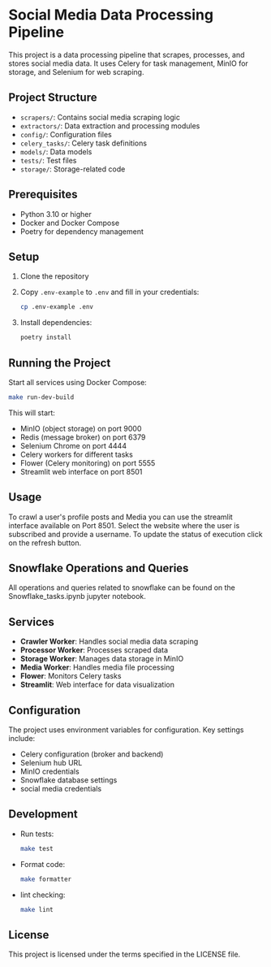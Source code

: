 # Social Media Data Processing Pipeline

This project is a data processing pipeline that scrapes, processes, and stores social media data. It uses Celery for task management, MinIO for storage, and Selenium for web scraping.

## Project Structure

- `scrapers/`: Contains social media scraping logic
- `extractors/`: Data extraction and processing modules
- `config/`: Configuration files
- `celery_tasks/`: Celery task definitions
- `models/`: Data models
- `tests/`: Test files
- `storage/`: Storage-related code

## Prerequisites

- Python 3.10 or higher
- Docker and Docker Compose
- Poetry for dependency management

## Setup

1. Clone the repository
2. Copy `.env-example` to `.env` and fill in your credentials:

   ```bash
   cp .env-example .env
   ```

3. Install dependencies:

   ```bash
   poetry install
   ```

## Running the Project

Start all services using Docker Compose:

```bash
make run-dev-build
```

This will start:

- MinIO (object storage) on port 9000
- Redis (message broker) on port 6379
- Selenium Chrome on port 4444
- Celery workers for different tasks
- Flower (Celery monitoring) on port 5555
- Streamlit web interface on port 8501

## Usage

To crawl a user's profile posts and Media you can use the streamlit interface available on Port 8501.
Select the website where the user is subscribed and provide a username. To update the status of execution click on the refresh button.

## Snowflake Operations and Queries

All operations and queries related to snowflake can be found on the Snowflake_tasks.ipynb jupyter notebook.

## Services

- **Crawler Worker**: Handles social media data scraping
- **Processor Worker**: Processes scraped data
- **Storage Worker**: Manages data storage in MinIO
- **Media Worker**: Handles media file processing
- **Flower**: Monitors Celery tasks
- **Streamlit**: Web interface for data visualization

## Configuration

The project uses environment variables for configuration. Key settings include:

- Celery configuration (broker and backend)
- Selenium hub URL
- MinIO credentials
- Snowflake database settings
- social media credentials

## Development

- Run tests:

  ```bash
  make test
  ```

- Format code:
  
  ```bash
  make formatter
  ```

- lint checking:
  
  ```bash
  make lint
  ```

## License

This project is licensed under the terms specified in the LICENSE file.
